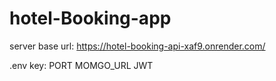 # hotel-Booking-app

server base url: https://hotel-booking-api-xaf9.onrender.com/

.env key:
   PORT
   MOMGO_URL
   JWT
